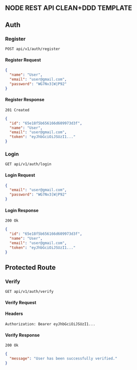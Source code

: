 ## NODE REST API CLEAN+DDD TEMPLATE

## Auth

### Register

```
POST api/v1/auth/register
```

#### Register Request

```json
{
  "name": "User",
  "email": "user@gmail.com",
  "password": "WG7Nv3[W|P92"
}
```

#### Register Response

```
201 Created
```

```json
{
  "id": "65e18f5b656166d609973d3f",
  "name": "User",
  "email": "user@gmail.com",
  "token": "eyJhbGciOiJSUzI1..."
}
```

### Login

```
GET api/v1/auth/login
```

#### Login Request

```json
{
  "email": "user@gmail.com",
  "password": "WG7Nv3[W|P92"
}
```

#### Login Response

```
200 Ok
```

```json
{
  "id": "65e18f5b656166d609973d3f",
  "name": "User",
  "email": "user@gmail.com",
  "token": "eyJhbGciOiJSUzI1..."
}
```

## Protected Route

### Verify

```
GET api/v1/auth/verify
```

#### Verify Request

#### Headers

```
Authorization: Bearer eyJhbGciOiJSUzI1...
```

#### Verify Response

```
200 Ok
```

```json
{
  "message": "User has been successfully verified."
}
```